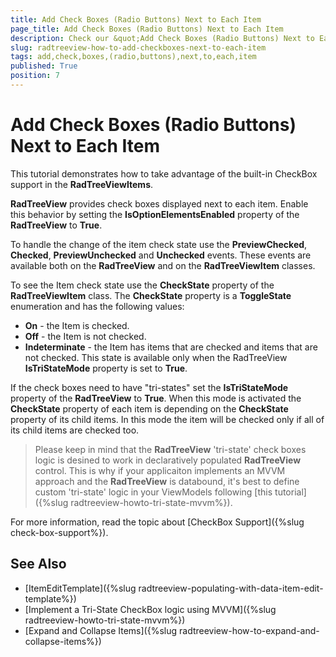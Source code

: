 ```yaml
---
title: Add Check Boxes (Radio Buttons) Next to Each Item
page_title: Add Check Boxes (Radio Buttons) Next to Each Item
description: Check our &quot;Add Check Boxes (Radio Buttons) Next to Each Item&quot; documentation article for the RadTreeView WPF control.
slug: radtreeview-how-to-add-checkboxes-next-to-each-item
tags: add,check,boxes,(radio,buttons),next,to,each,item
published: True
position: 7
---
```


# Add Check Boxes (Radio Buttons) Next to Each Item

This tutorial demonstrates how to take advantage of the built-in CheckBox support in the __RadTreeViewItems__.

__RadTreeView__ provides check boxes displayed next to each item. Enable this behavior by setting the __IsOptionElementsEnabled__ property of the __RadTreeView__ to __True__.

To handle the change of the item check state use the __PreviewChecked__, __Checked__, __PreviewUnchecked__ and __Unchecked__ events. These events are available both on the __RadTreeView__ and on the __RadTreeViewItem__ classes.

To see the Item check state use the __CheckState__ property of the __RadTreeViewItem__ class. The __CheckState__ property is a __ToggleState__ enumeration and has the following values:		

* __On__ - the Item is checked.
* __Off__ - the Item is not checked.
* __Indeterminate__ - the Item has items that are checked and items that are not checked. This state is available only when the RadTreeView __IsTriStateMode__ property is set to __True__.

If the check boxes need to have "tri-states" set the __IsTriStateMode__ property of the __RadTreeView__ to __True__. When this mode is activated the __CheckState__ property of each item is depending on the __CheckState__ property of its child items. In this mode the item will be checked only if all of its child items are checked too.

> Please keep in mind that the __RadTreeView__ 'tri-state' check boxes logic is desined to work in declaratively populated __RadTreeView__ control. This is why if your applicaiton implements an MVVM approach and the __RadTreeView__ is databound, it's best to define custom 'tri-state' logic in your ViewModels following [this  tutorial]({%slug radtreeview-howto-tri-state-mvvm%}).

For more information, read the topic about [CheckBox Support]({%slug check-box-support%}).

## See Also
 * [ItemEditTemplate]({%slug radtreeview-populating-with-data-item-edit-template%})
 * [Implement a Tri-State CheckBox logic using MVVM]({%slug radtreeview-howto-tri-state-mvvm%})
 * [Expand and Collapse Items]({%slug radtreeview-how-to-expand-and-collapse-items%})